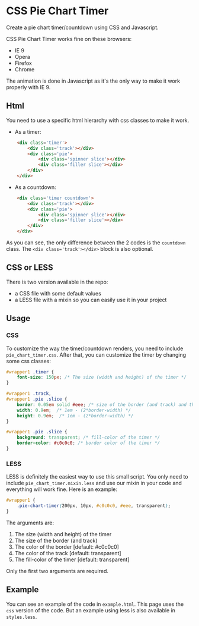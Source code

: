 # CSS Pie Chart Timer

Create a pie chart timer/countdown using CSS and Javascript.

CSS Pie Chart Timer works fine on these browsers:
* IE 9
* Opera
* Firefox
* Chrome

The animation is done in Javascript as it's the only way to make it work properly with IE 9.

## Html

You need to use a specific html hierarchy with css classes to make it work.
* As a timer:

```html
    <div class='timer'>
        <div class='track'></div>
        <div class='pie'>
            <div class='spinner slice'></div>
            <div class='filler slice'></div>
        </div>
    </div>
```
* As a countdown:

```html
    <div class='timer countdown'>
        <div class='track'></div>
        <div class='pie'>
            <div class='spinner slice'></div>
            <div class='filler slice'></div>
        </div>
    </div>
```

As you can see, the only difference between the 2 codes is the `countdown` class.
The `<div class='track'></div>` block is also optional.

## CSS or LESS

There is two version available in the repo:
* a CSS file with some default values
* a LESS file with a mixin so you can easily use it in your project

## Usage

### CSS

To customize the way the timer/countdown renders, you need to include `pie_chart_timer.css`. After that, you can customize the timer by changing some css classes:
```css
#wrapper1 .timer {
    font-size: 150px; /* The size (width and height) of the timer */
}

#wrapper1 .track,
#wrapper1 .pie .slice {
    border: 0.05em solid #eee; /* size of the border (and track) and the color of the track */
    width: 0.9em;  /* 1em - (2*border-width) */
    height: 0.9em;  /* 1em - (2*border-width) */
}

#wrapper1 .pie .slice {
    background: transparent; /* fill-color of the timer */
    border-color: #c0c0c0; /* border color of the timer */
}
```

### LESS

LESS is definitely the easiest way to use this small script. You only need to include `pie_chart_timer.mixin.less` and use our mixin in your code and everything will work fine. Here is an example:

```css
#wrapper1 {
    .pie-chart-timer(200px, 10px, #c0c0c0, #eee, transparent);
}
```
The arguments are:

1. The size (width and height) of the timer
2. The size of the border (and track)
3. The color of the border [default: #c0c0c0]
4. The color of the track [default: transparent]
5. The fill-color of the timer [default: transparent]

Only the first two arguments are required.

## Example

You can see an example of the code in `example.html`. This page uses the `css` version of the code. But an example using less is also available in `styles.less`.
